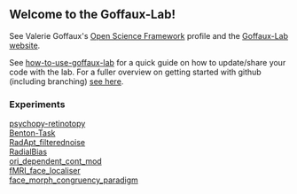 ## Welcome to the Goffaux-Lab!

See Valerie Goffaux's [Open Science Framework](https://osf.io/zxjkh/) profile and the
[Goffaux-Lab website](https://sites.uclouvain.be/goffauxlab/index.html).

See
[how-to-use-goffaux-lab](https://github.com/Goffaux-Lab/how-to-use-goffaux-lab)
for a quick guide on how to update/share your code with the lab. For a fuller
overview on getting started with github (including branching) [see
here](https://github.com/Goffaux-Lab/documentation-and-snippets/blob/main/Git_Github_mini-workshop.pdf).

### Experiments
[psychopy-retinotopy](https://github.com/Goffaux-Lab/psychopy-retinotopy)\
[Benton-Task](https://github.com/Goffaux-Lab/Benton-Task)\
[RadApt_filterednoise](https://github.com/Goffaux-Lab/RadApt_filterednoise)\
[RadialBias](https://github.com/Goffaux-Lab/RadialBias)\
[ori_dependent_cont_mod](https://github.com/Goffaux-Lab/ori_dependent_cont_mod)\
[fMRI_face_localiser](https://github.com/Goffaux-Lab/fMRI_face_localiser)\
[face_morph_congruency_paradigm](https://github.com/Goffaux-Lab/face_morph_congruency_paradigm)

<!-- 
HELLO FELLOW SCIENTIST! 

The message you are about to read is TOP SECRET.

If you're about to add a link to the list above, then please make sure the link points to the repo on the Goffaux-Lab account, not the one on your personal account so as to not send people away to a personal account (where the code my be in the middle of being updated, and might confuse people who want to fork and contribute to the version that the lab would use in the future).

Below is how to add a link: ALSO REMEMBER TO ADD A BACKSLASH ONTO THE 2ND TO LAST ITEM!!! (this makes a newline :) 

[<the reop name here>](https://github.com/Goffaux-Lab/<the reop name here>)
-->
